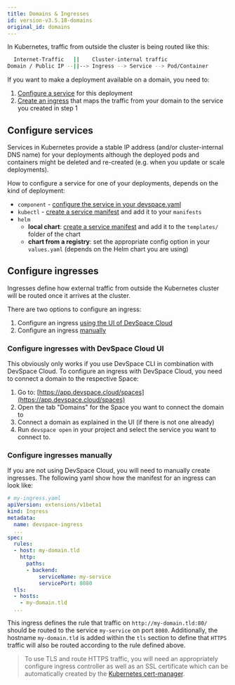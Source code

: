 ```yaml
---
title: Domains & Ingresses
id: version-v3.5.18-domains
original_id: domains
---
```


In Kubernetes, traffic from outside the cluster is being routed like this:
```bash
  Internet-Traffic   ||    Cluster-internal traffic
Domain / Public IP --||--> Ingress --> Service --> Pod/Container
```
If you want to make a deployment available on a domain, you need to:
1. [Configure a service](#configure-services) for this deployment
2. [Create an ingress](#configure-ingresses) that maps the traffic from your domain to the service you created in step 1

## Configure services
Services in Kubernetes provide a stable IP address (and/or cluster-internal DNS name) for your deployments although the deployed pods and containers might be deleted and re-created (e.g. when you update or scale deployments).

How to configure a service for one of your deployments, depends on the kind of deployment:
- `component` - [configure the service in your devspace.yaml](../../deployment/components/configuration/service)
- `kubectl` - [create a service manifest](#create-a-service-manifest) and add it to your `manifests`
- `helm` 
  - **local chart**: [create a service manifest](#create-a-service-manifest) and add it to the `templates/` folder of the chart
  - **chart from a registry**: set the appropriate config option in your `values.yaml` (depends on the Helm chart you are using)

## Configure ingresses
Ingresses define how external traffic from outside the Kubernetes cluster will be routed once it arrives at the cluster.

There are two options to configure an ingress:
1. Configure an ingress [using the UI of DevSpace Cloud](#configure-ingresses-with-devspace-cloud-ui)
2. Configure an ingress [manually](#configure-ingresses-manually)

### Configure ingresses with DevSpace Cloud UI
This obviously only works if you use DevSpace CLI in combination with DevSpace Cloud. To configure an ingress with DevSpace Cloud, you need to connect a domain to the respective Space:
1. Go to: [https://app.devspace.cloud/spaces](https://app.devspace.cloud/spaces)
2. Open the tab "Domains" for the Space you want to connect the domain to
3. Connect a domain as explained in the UI (if there is not one already)
4. Run `devspace open` in your project and select the service you want to connect to.

### Configure ingresses manually
If you are not using DevSpace Cloud, you will need to manually create ingresses. The following yaml show how the manifest for an ingress can look like:
```yaml
# my-ingress.yaml
apiVersion: extensions/v1beta1
kind: Ingress
metadata:
  name: devspace-ingress
  ...
spec:
  rules:
  - host: my-domain.tld
    http:
      paths:
      - backend:
          serviceName: my-service
          servicePort: 8080
  tls:
  - hosts:
    - my-domain.tld
  ...
```
This ingress defines the rule that traffic on `http://my-domain.tld:80/` should be routed to the service `my-service` on port `8080`. Additionally, the hostname `my-domain.tld` is added within the `tls` section to define that `HTTPS` traffic will also be routed according to the rule defined above.

> To use TLS and route HTTPS traffic, you will need an appropriately configure ingress controller as well as an SSL certificate which can be automatically created by the [Kubernetes cert-manager](https://github.com/jetstack/cert-manager).
